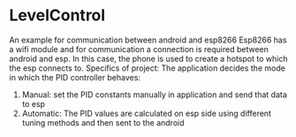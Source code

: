 # LevelControl
An example for communication between android and esp8266
Esp8266 has a wifi module and for communication a connection is required between android and esp.
In this case, the phone is used to create a hotspot to which the esp connects to.
Specifics of project:
The application decides the mode in which the PID controller behaves:
1. Manual: set the PID constants manually in application and send that data to esp
2. Automatic: The PID values are calculated on esp side using different tuning methods and then sent to the android
